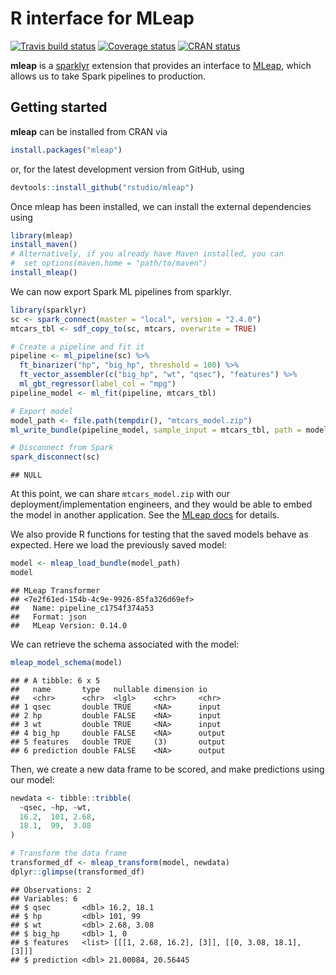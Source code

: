 R interface for MLeap
================

[![Travis build
status](https://travis-ci.org/rstudio/mleap.svg?branch=master)](https://travis-ci.org/rstudio/mleap)
[![Coverage
status](https://codecov.io/gh/rstudio/mleap/branch/master/graph/badge.svg)](https://codecov.io/github/rstudio/mleap?branch=master)
[![CRAN
status](https://www.r-pkg.org/badges/version/mleap)](https://cran.r-project.org/package=mleap)

**mleap** is a [sparklyr](http://spark.rstudio.com/) extension that
provides an interface to [MLeap](https://github.com/combust/mleap),
which allows us to take Spark pipelines to production.

## Getting started

**mleap** can be installed from CRAN via

``` r
install.packages("mleap")
```

or, for the latest development version from GitHub, using

``` r
devtools::install_github("rstudio/mleap")
```

Once mleap has been installed, we can install the external dependencies
using

``` r
library(mleap)
install_maven()
# Alternatively, if you already have Maven installed, you can 
#  set options(maven.home = "path/to/maven")
install_mleap()
```

We can now export Spark ML pipelines from sparklyr.

``` r
library(sparklyr)
sc <- spark_connect(master = "local", version = "2.4.0")
mtcars_tbl <- sdf_copy_to(sc, mtcars, overwrite = TRUE)

# Create a pipeline and fit it
pipeline <- ml_pipeline(sc) %>%
  ft_binarizer("hp", "big_hp", threshold = 100) %>%
  ft_vector_assembler(c("big_hp", "wt", "qsec"), "features") %>%
  ml_gbt_regressor(label_col = "mpg")
pipeline_model <- ml_fit(pipeline, mtcars_tbl)

# Export model
model_path <- file.path(tempdir(), "mtcars_model.zip")
ml_write_bundle(pipeline_model, sample_input = mtcars_tbl, path = model_path)

# Disconnect from Spark
spark_disconnect(sc)
```

    ## NULL

At this point, we can share `mtcars_model.zip` with our
deployment/implementation engineers, and they would be able to embed the
model in another application. See the [MLeap
docs](http://mleap-docs.combust.ml/) for details.

We also provide R functions for testing that the saved models behave as
expected. Here we load the previously saved model:

``` r
model <- mleap_load_bundle(model_path)
model
```

    ## MLeap Transformer
    ## <7e2f61ed-154b-4c9e-9926-85fa326d69ef> 
    ##   Name: pipeline_c1754f374a53 
    ##   Format: json 
    ##   MLeap Version: 0.14.0

We can retrieve the schema associated with the model:

``` r
mleap_model_schema(model)
```

    ## # A tibble: 6 x 5
    ##   name       type   nullable dimension io    
    ##   <chr>      <chr>  <lgl>    <chr>     <chr> 
    ## 1 qsec       double TRUE     <NA>      input 
    ## 2 hp         double FALSE    <NA>      input 
    ## 3 wt         double TRUE     <NA>      input 
    ## 4 big_hp     double FALSE    <NA>      output
    ## 5 features   double TRUE     (3)       output
    ## 6 prediction double FALSE    <NA>      output

Then, we create a new data frame to be scored, and make predictions
using our model:

``` r
newdata <- tibble::tribble(
  ~qsec, ~hp, ~wt,
  16.2,  101, 2.68,
  18.1,  99,  3.08
)

# Transform the data frame
transformed_df <- mleap_transform(model, newdata)
dplyr::glimpse(transformed_df)
```

    ## Observations: 2
    ## Variables: 6
    ## $ qsec       <dbl> 16.2, 18.1
    ## $ hp         <dbl> 101, 99
    ## $ wt         <dbl> 2.68, 3.08
    ## $ big_hp     <dbl> 1, 0
    ## $ features   <list> [[[1, 2.68, 16.2], [3]], [[0, 3.08, 18.1], [3]]]
    ## $ prediction <dbl> 21.00084, 20.56445
